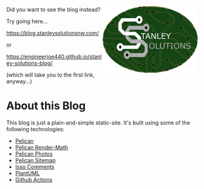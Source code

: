 <img src="https://raw.githubusercontent.com/engineerjoe440/engineerjoe440/main/Images/StanleySolutions.png" width="250" alt="logo" align="right">
Did you want to see the blog instead?

Try going here...

https://blog.stanleysolutionsnw.com/

or

https://engineerjoe440.github.io/stanley-solutions-blog/

(which will take you to the first link, anyway...)

# About this Blog
This blog is just a plain-and-simple static-site. It's built using some of the following technologies:

* [Pelican](https://getpelican.com/)
* [Pelican Render-Math](https://github.com/pelican-plugins/render-math)
* [Pelican Photos](https://github.com/pelican-plugins/photos)
* [Pelican Sitemap](https://github.com/pelican-plugins/sitemap)
* [Isso Comments](https://isso-comments.de/)
* [PlantUML](https://plantuml.com/)
* [Github Actions](./.github/workflows/pelican-build.yml)